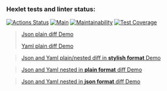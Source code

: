 ### Hexlet tests and linter status:
[![Actions Status](https://github.com/NONstop5/php-project-lvl2/workflows/hexlet-check/badge.svg)](https://github.com/NONstop5/php-project-lvl2/actions)
[![Main](https://github.com/NONstop5/php-project-lvl2/actions/workflows/main.yml/badge.svg)](https://github.com/NONstop5/php-project-lvl2/actions)
[![Maintainability](https://api.codeclimate.com/v1/badges/959acf8bd094de9ffdb8/maintainability)](https://codeclimate.com/github/NONstop5/php-project-lvl2/maintainability)
[![Test Coverage](https://api.codeclimate.com/v1/badges/959acf8bd094de9ffdb8/test_coverage)](https://codeclimate.com/github/NONstop5/php-project-lvl2/test_coverage)

> <a href="https://asciinema.org/a/XR3E5U9ycfXG757OVNxF7p7Bx">Json plain diff Demo</a>
>
> <a href="https://asciinema.org/a/ql778qebUxWyT480tsQ8a8RYU">Yaml plain diff Demo</a>

> <a href="https://asciinema.org/a/SCUkOAZFdnw0wOMj00QjP6hC5">Json and Yaml plain/nested diff in **stylish format** Demo</a>

> <a href="https://asciinema.org/a/2KBsyQsfepJjin1qQ9ikQGU9Y">Json and Yaml nested in **plain format** diff Demo</a>

> <a href="https://asciinema.org/a/qB2G9FE0DD18gE7mELUcFimJY">Json and Yaml nested in **json format** diff Demo</a>
